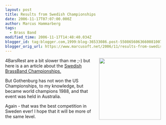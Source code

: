 ```yaml
---
layout: post
title: Results from Swedish Championships
date: 2006-11-17T07:07:00.000Z
author: Marcus Hammarberg
tags:
  - Brass Band
modified_time: 2006-11-17T14:48:40.034Z
blogger_id: tag:blogger.com,1999:blog-36533086.post-5508656063660081007
blogger_orig_url: https://www.marcusoft.net/2006/11/results-from-swedish-championships.html
---
```



[<img
src="http://www.4barsrest.com/gallery/200/general_goth_bengt_childs.jpg"
style="FLOAT: right; MARGIN: 0px 0px 10px 10px; WIDTH: 200px; CURSOR: hand"
data-border="0" />](http://www.4barsrest.com/gallery/200/general_goth_bengt_childs.jpg)4BarsRest are a bit slower than
me ;-) but here is a an article about the [Swedish BrassBand
Championships.](http://www.4barsrest.com/news/detail.asp?id=4441)

But Gothenburg has not won the US
Championships, to my knowledge, but became world champions 1988, and
that event was held in Australia.

Again - that was the best competition in Sweden ever! I hope that it
will be more of the same level.
